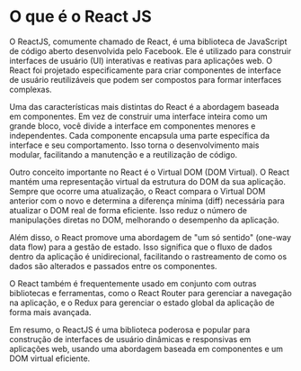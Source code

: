 # O que é o React JS

O ReactJS, comumente chamado de React, é uma biblioteca de JavaScript de código aberto desenvolvida pelo Facebook. Ele é utilizado para construir interfaces de usuário (UI) interativas e reativas para aplicações web. O React foi projetado especificamente para criar componentes de interface de usuário reutilizáveis que podem ser compostos para formar interfaces complexas.

Uma das características mais distintas do React é a abordagem baseada em componentes. Em vez de construir uma interface inteira como um grande bloco, você divide a interface em componentes menores e independentes. Cada componente encapsula uma parte específica da interface e seu comportamento. Isso torna o desenvolvimento mais modular, facilitando a manutenção e a reutilização de código.

Outro conceito importante no React é o Virtual DOM (DOM Virtual). O React mantém uma representação virtual da estrutura do DOM da sua aplicação. Sempre que ocorre uma atualização, o React compara o Virtual DOM anterior com o novo e determina a diferença mínima (diff) necessária para atualizar o DOM real de forma eficiente. Isso reduz o número de manipulações diretas no DOM, melhorando o desempenho da aplicação.

Além disso, o React promove uma abordagem de "um só sentido" (one-way data flow) para a gestão de estado. Isso significa que o fluxo de dados dentro da aplicação é unidirecional, facilitando o rastreamento de como os dados são alterados e passados entre os componentes.

O React também é frequentemente usado em conjunto com outras bibliotecas e ferramentas, como o React Router para gerenciar a navegação na aplicação, e o Redux para gerenciar o estado global da aplicação de forma mais avançada.

Em resumo, o ReactJS é uma biblioteca poderosa e popular para construção de interfaces de usuário dinâmicas e responsivas em aplicações web, usando uma abordagem baseada em componentes e um DOM virtual eficiente.




